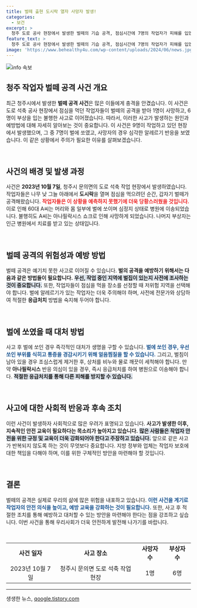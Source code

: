```yaml
---
title: 벌떼 출현 도시락 열자 사망자 발생!
categories:
  - 보건
excerpt: >
  청주 도로 공사 현장에서 발생한 벌떼의 기습 공격, 점심시간에 7명의 작업자가 피해를 입었다. 60대 여성은 아나필락시스 반응으로 안타깝게도 숨졌다. 벌의 공격에 숨진 작업자의 안타까운 사연, 클릭해서 확인해보세요!
feature_text: >
  청주 도로 공사 현장에서 발생한 벌떼의 기습 공격, 점심시간에 7명의 작업자가 피해를 입었다. 60대 여성은 아나필락시스 반응으로 안타깝게도 숨졌다. 벌의 공격에 숨진 작업자의 안타까운 사연, 클릭해서 확인해보세요!
image: 'https://www.behealthy4u.com/wp-content/uploads/2024/06/news.jpg'
---
```


<p><img src="https://www.behealthy4u.com/wp-content/uploads/2024/06/news.jpg" alt="info 속보" /></p>

<h2 data-ke-size="size26">청주 작업자 벌떼 공격 사건 개요</h2>

<p data-ke-size="size16">최근 청주시에서 발생한 <b>벌떼 공격 사건</b>은 많은 이들에게 충격을 안겼습니다. 이 사건은 도로 석축 공사 현장에서 점심을 먹던 작업자들이 벌떼의 공격을 받아 1명이 사망하고, 6명이 부상을 입는 불행한 사고로 이어졌습니다. 따라서, 이러한 사고가 발생하는 원인과 예방법에 대해 자세히 알아보는 것이 중요합니다. 이 사건은 9명이 작업하고 있던 현장에서 발생했으며, 그 중 7명이 벌에 쏘였고, 사망자의 경우 심각한 알레르기 반응을 보였습니다. 이 같은 상황에서 주의가 필요한 이유를 살펴보겠습니다.</p>

<p data-ke-size="size16">&nbsp;</p>

<h2 data-ke-size="size26">사건의 배경 및 발생 과정</h2>

<p data-ke-size="size16">사건은 <b>2023년 10월 7일</b>, 청주시 문의면의 도로 석축 작업 현장에서 발생하였습니다. 작업자들은 나무 낮 그늘 아래에서 <b>도시락</b>을 열며 점심을 먹으려던 순간, 갑자기 벌떼가 공격해왔습니다. <b><span style="color: #ee2323;">작업자들은 이 상황을 예측하지 못했기에 더욱 당황스러웠을 것입니다.</span></b> 이로 인해 60대 A씨는 머리와 몸 일부에 벌에 쏘이며 심정지 상태로 병원에 이송되었습니다. 불행히도 A씨는 아나필락시스 쇼크로 인해 사망하게 되었습니다. 나머지 부상자는 인근 병원에서 치료를 받고 있는 상태입니다.</p>

<p data-ke-size="size16">&nbsp;</p>

<h2 data-ke-size="size26">벌떼 공격의 위험성과 예방 방법</h2>

<p data-ke-size="size16">벌떼 공격은 예기치 못한 사고로 이어질 수 있습니다. <b>벌의 공격을 예방하기 위해서는 다음과 같은 방법들이 필요합니다.</b> <b><span style="background-color: #21538527;">우선, 작업 중인 지역에 벌집이 있는지 사전에 조사하는 것이 중요합니다.</span></b> 또한, 작업자들이 점심을 먹을 장소를 선정할 때 저위험 지역을 선택해야 합니다. 벌에 알레르기가 있는 작업자는 더욱 주의해야 하며, 사전에 전문가와 상담하여 적절한 <b>응급처치</b> 방법을 숙지해 두어야 합니다.</p>

<p data-ke-size="size16">&nbsp;</p>

<h2 data-ke-size="size26">벌에 쏘였을 때 대처 방법</h2>

<p data-ke-size="size16">사고 후 벌에 쏘인 경우 즉각적인 대처가 생명을 구할 수 있습니다. <b><span style="color: #1a5490;">벌에 쏘인 경우, 우선 쏘인 부위를 식히고 통증을 경감시키기 위해 얼음찜질을 할 수 있습니다.</span></b> 그리고, 벌침이 남아 있을 경우 조심스럽게 제거한 후, 상처를 비누와 물로 깨끗이 세척해야 합니다. 만약 <b>아나필락시스</b> 반응 의심이 있을 경우, 즉시 응급처치를 하여 병원으로 이송해야 합니다. <b><span style="background-color: #21538527;">적절한 응급처치를 통해 다른 피해를 방지할 수 있습니다.</span></b> </p>

<p data-ke-size="size16">&nbsp;</p>

<h2 data-ke-size="size26">사고에 대한 사회적 반응과 후속 조치</h2>

<p data-ke-size="size16">이런 사건이 발생하자 사회적으로 많은 우려가 표명되고 있습니다. <b>사고가 발생한 이후, 지속적인 안전 교육이 필요하다는 목소리가 높아지고 있습니다.</b> <b><span style="background-color: #21538527;">많은 사람들은 작업자 안전을 위한 규정 및 교육이 더욱 강화되어야 한다고 주장하고 있습니다.</span></b> 앞으로 같은 사고가 반복되지 않도록 하는 것이 무엇보다 중요합니다. 지방 정부와 업체는 작업자 보호에 대한 책임을 다해야 하며, 이를 위한 구체적인 방안을 마련해야 할 것입니다.</p>

<p data-ke-size="size16">&nbsp;</p>

<h2 data-ke-size="size26">결론</h2>

<p data-ke-size="size16">벌떼의 공격은 실제로 우리의 삶에 많은 위험을 내포하고 있습니다. <b><span style="color: #1a5490;">이런 사건을 계기로 작업자의 안전 의식을 높이고, 예방 교육을 강화하는 것이 필요합니다.</span></b> 또한, 사고 후 적절한 조치를 통해 예방하고 대처할 수 있는 방안을 마련해야 한다는 점을 강조하고 싶습니다. 이번 사건을 통해 우리사회가 더욱 안전하게 발전해 나가기를 바랍니다.</p>

<p data-ke-size="size16">&nbsp;</p>

<table style="width:100%">
    <tr>
        <td style="text-align: center; height: 17px;"><b>사건 일자</b></td>
        <td style="text-align: center; height: 17px;"><b>사고 장소</b></td>
        <td style="text-align: center; height: 17px;"><b>사망자 수</b></td>
        <td style="text-align: center; height: 17px;"><b>부상자 수</b></td>
    </tr>
    <tr>
        <td style="text-align: center; height: 17px;">2023년 10월 7일</td>
        <td style="text-align: center; height: 17px;">청주시 문의면 도로 석축 작업 현장</td>
        <td style="text-align: center; height: 17px;">1명</td>
        <td style="text-align: center; height: 17px;">6명</td>
    </tr>
</table>

<hr />
생생한 뉴스, <a href="https://qoogle.tistory.com" rel="dofollow">qoogle.tistory.com</a>


